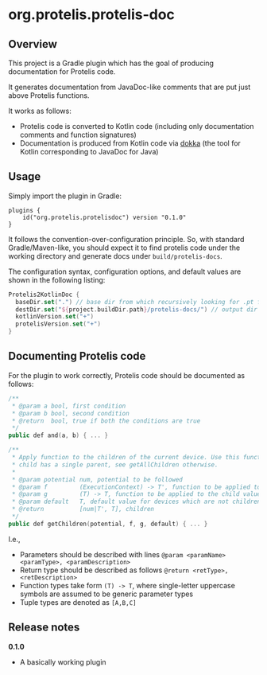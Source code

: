 # org.protelis.protelis-doc

## Overview

This project is a Gradle plugin which has the goal of producing documentation for Protelis code.

It generates documentation from JavaDoc-like comments that are put just above Protelis functions.

It works as follows:

- Protelis code is converted to Kotlin code (including only documentation comments and function signatures)
- Documentation is produced from Kotlin code via [dokka](https://github.com/Kotlin/dokka) (the tool for Kotlin corresponding to JavaDoc for Java)

## Usage

Simply import the plugin in Gradle:

```koltin
plugins {
    id("org.protelis.protelisdoc") version "0.1.0"
}
```

It follows the convention-over-configuration principle. So, with standard Gradle/Maven-like, you should expect it to find protelis code under the working directory and generate docs under `build/protelis-docs`.

The configuration syntax, configuration options, and default values are shown in the following listing:

```kotlin
Protelis2KotlinDoc {
  baseDir.set(".") // base dir from which recursively looking for .pt files
  destDir.set("${project.buildDir.path}/protelis-docs/") // output dir for docs
  kotlinVersion.set("+")
  protelisVersion.set("+")
}
```

## Documenting Protelis code

For the plugin to work correctly, Protelis code should be documented as follows:

```kotlin
/**
 * @param a bool, first condition
 * @param b bool, second condition
 * @return  bool, true if both the conditions are true
 */
public def and(a, b) { ... }

/**
 * Apply function to the children of the current device. Use this function if every
 * child has a single parent, see getAllChildren otherwise.
 *
 * @param potential num, potential to be followed
 * @param f         (ExecutionContext) -> T', function to be applied to the child
 * @param g         (T) -> T, function to be applied to the child value
 * @param default   T, default value for devices which are not children
 * @return          [num|T', T], children
 */
public def getChildren(potential, f, g, default) { ... }
```

I.e.,

* Parameters should be described with lines `@param <paramName> <paramType>, <paramDescription>`
* Return type should be described as follows `@return <retType>, <retDescription>`
* Function types take form `(T) -> T`, where single-letter uppercase symbols are assumed to be generic parameter types
* Tuple types are denoted as `[A,B,C]`


## Release notes

**0.1.0**

- A basically working plugin
